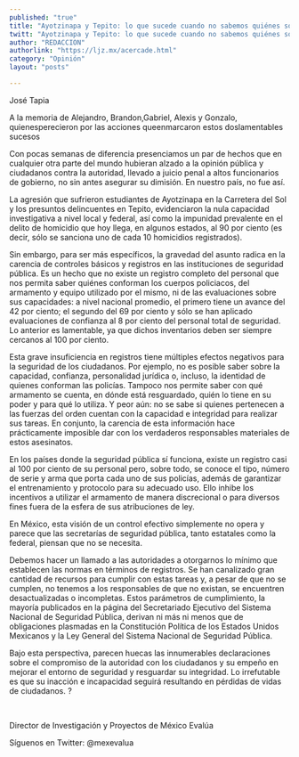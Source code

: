 ```yaml
---
published: "true"
title: "Ayotzinapa y Tepito: lo que sucede cuando no sabemos quiénes son nuestros policías"
twitt: "Ayotzinapa y Tepito: lo que sucede cuando no sabemos quiénes son nuestros policías"
author: "REDACCION"
authorlink: "https://ljz.mx/acercade.html"
category: "Opinión"
layout: "posts"

---
```



  José Tapia



  A la memoria de Alejandro, Brandon,Gabriel, Alexis y Gonzalo, quienesperecieron por las acciones queenmarcaron estos doslamentables sucesos



  Con pocas semanas de diferencia presenciamos un par de hechos que en cualquier otra parte del mundo hubieran alzado a la opinión pública y ciudadanos contra la autoridad, llevado a juicio penal a altos funcionarios de gobierno, no sin antes asegurar su dimisión. En nuestro país, no fue así.



  La agresión que sufrieron estudiantes de Ayotzinapa en la Carretera del Sol y los presuntos delincuentes en Tepito, evidenciaron la nula capacidad investigativa a nivel local y federal, así como la impunidad prevalente en el delito de homicidio que hoy llega, en algunos estados, al 90 por ciento (es decir, sólo se sanciona uno de cada 10 homicidios registrados).



  Sin embargo, para ser más específicos, la gravedad del asunto radica en la carencia de controles básicos y registros en las instituciones de seguridad pública. Es un hecho que no existe un registro completo del personal que nos permita saber quiénes conforman los cuerpos policiacos, del armamento y equipo utilizado por el mismo, ni de las evaluaciones sobre sus capacidades: a nivel nacional promedio, el primero tiene un avance del 42 por ciento; el segundo del 69 por ciento y sólo se han aplicado evaluaciones de confianza al 8 por ciento del personal total de seguridad. Lo anterior es lamentable, ya que dichos inventarios deben ser siempre cercanos al 100 por ciento.



  Esta grave insuficiencia en registros tiene múltiples efectos negativos para la seguridad de los ciudadanos. Por ejemplo, no es posible saber sobre la capacidad, confianza, personalidad jurídica o, incluso, la identidad de quienes conforman las policías. Tampoco nos permite saber con qué armamento se cuenta, en dónde está resguardado, quién lo tiene en su poder y para qué lo utiliza. Y peor aún: no se sabe si quienes pertenecen a las fuerzas del orden cuentan con la capacidad e integridad para realizar sus tareas. En conjunto, la carencia de esta información hace prácticamente imposible dar con los verdaderos responsables materiales de estos asesinatos.



  En los países donde la seguridad pública sí funciona, existe un registro casi al 100 por ciento de su personal pero, sobre todo, se conoce el tipo, número de serie y arma que porta cada uno de sus policías, además de garantizar el entrenamiento y protocolo para su adecuado uso. Ello inhibe los incentivos a utilizar el armamento de manera discrecional o para diversos fines fuera de la esfera de sus atribuciones de ley.



  En México, esta visión de un control efectivo simplemente no opera y parece que las secretarías de seguridad pública, tanto estatales como la federal, piensan que no se necesita.



  Debemos hacer un llamado a las autoridades a otorgarnos lo mínimo que establecen las normas en términos de registros. Se han canalizado gran cantidad de recursos para cumplir con estas tareas y, a pesar de que no se cumplen, no tenemos a los responsables de que no existan, se encuentren desactualizadas o incompletas. Estos parámetros de cumplimiento, la mayoría publicados en la página del Secretariado Ejecutivo del Sistema Nacional de Seguridad Pública, derivan ni más ni menos que de obligaciones plasmadas en la Constitución Política de los Estados Unidos Mexicanos y la Ley General del Sistema Nacional de Seguridad Pública.



  Bajo esta perspectiva, parecen huecas las innumerables declaraciones sobre el compromiso de la autoridad con los ciudadanos y su empeño en mejorar el entorno de seguridad y resguardar su integridad. Lo irrefutable es que su inacción e incapacidad seguirá resultando en pérdidas de vidas de ciudadanos. ?



   



  Director de Investigación y Proyectos de México Evalúa



  Síguenos en Twitter: @mexevalua

